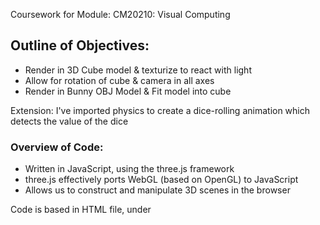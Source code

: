 
Coursework for Module: CM20210: Visual Computing

## Outline of Objectives:
- Render in 3D Cube model & texturize to react with light
- Allow for rotation of cube & camera in all axes
- Render in Bunny OBJ Model & Fit model into cube

Extension: I've imported physics to create a dice-rolling animation which detects the value of the dice

### Overview of Code:

- Written in JavaScript, using the three.js framework
- three.js effectively ports WebGL (based on OpenGL) to JavaScript
- Allows us to construct and manipulate 3D scenes in the browser

Code is based in HTML file, under <script> tags

## How to run:

### Dependencies:
- three.js: Base framework to implement OpenGL in JavaScript
- OBJLoader.js: Module, allows for importing .OBJ files
- dat.min.gui.js: Module, adds integrated GUI support
- Cannon-es: Module, adds physics support for dice rolling

### Assets:
- Dice textures for faces 1-6
- bunny-5000.obj
